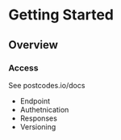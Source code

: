 # Getting Started

## Overview

### Access

See postcodes.io/docs

- Endpoint
- Authetnication
- Responses
- Versioning

